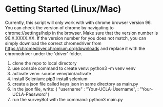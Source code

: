# Getting Started (Linux/Mac)

Currently, this script will only work with with chrome browser version 96. You can
check the version of chrome by navigating to chrome://settings/help in the browser. Make sure that
the version number is 96.X.XXXX.XX. If the version number for you does not match, you can simply download 
the correct chromedriver from https://chromedriver.chromium.org/downloads and replace it with the chromedriver
under the 'driver' folder.

1) clone the repo to local directory
2) use console command to create venv: python3 -m venv venv
3) activate venv: source venv/bin/activate
4) install Selenium: pip3 install selenium
5) create a json file called keys.json in same directory as main.py
6) In the json file, write: { "username" : "Your-UCLA-Username", : "Your-UCLA-Password"}
5) run the surveyBot with the command: python3 main.py